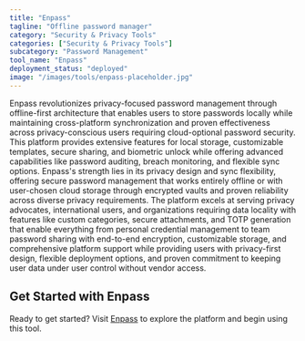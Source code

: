 ```yaml
---
title: "Enpass"
tagline: "Offline password manager"
category: "Security & Privacy Tools"
categories: ["Security & Privacy Tools"]
subcategory: "Password Management"
tool_name: "Enpass"
deployment_status: "deployed"
image: "/images/tools/enpass-placeholder.jpg"
---
```

Enpass revolutionizes privacy-focused password management through offline-first architecture that enables users to store passwords locally while maintaining cross-platform synchronization and proven effectiveness across privacy-conscious users requiring cloud-optional password security. This platform provides extensive features for local storage, customizable templates, secure sharing, and biometric unlock while offering advanced capabilities like password auditing, breach monitoring, and flexible sync options. Enpass's strength lies in its privacy design and sync flexibility, offering secure password management that works entirely offline or with user-chosen cloud storage through encrypted vaults and proven reliability across diverse privacy requirements. The platform excels at serving privacy advocates, international users, and organizations requiring data locality with features like custom categories, secure attachments, and TOTP generation that enable everything from personal credential management to team password sharing with end-to-end encryption, customizable storage, and comprehensive platform support while providing users with privacy-first design, flexible deployment options, and proven commitment to keeping user data under user control without vendor access.
## Get Started with Enpass

Ready to get started? Visit [Enpass](https://enpass.com) to explore the platform and begin using this tool.
